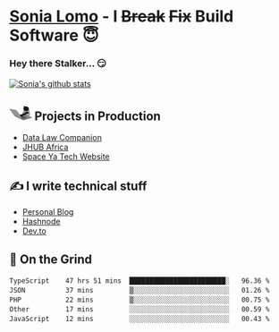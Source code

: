 # [Sonia Lomo](https://sonylomo.github.io/) - I ~~Break~~ ~~Fix~~ Build Software 😇
### Hey there Stalker... 😏 

<a href="https://github.com/sonylomo/github-readme-stats">
  <img align="center" src="https://media.giphy.com/media/lU05nFSW6Y2A/giphy.gif" alt="Sonia's github stats" />
</a>

## <img src="assets/devcat.gif" width="40"> Projects in Production
- [Data Law Companion](https://datalawcompanion.org/)
- [JHUB Africa](https://jhubafrica.com/)
- [Space Ya Tech Website](https://www.spaceyatech.com/)

## ✍️ I write technical stuff
- [Personal Blog](https://sonylomo-github-io.vercel.app/blog)
- [Hashnode](https://sonylomo.hashnode.dev/)
- [Dev.to](https://dev.to/sonylomo)

## 🤡 On the Grind
<!--START_SECTION:waka-->

```txt
TypeScript    47 hrs 51 mins  ████████████████████████░   96.36 %
JSON          37 mins         ▒░░░░░░░░░░░░░░░░░░░░░░░░   01.26 %
PHP           22 mins         ▒░░░░░░░░░░░░░░░░░░░░░░░░   00.75 %
Other         17 mins         ░░░░░░░░░░░░░░░░░░░░░░░░░   00.59 %
JavaScript    12 mins         ░░░░░░░░░░░░░░░░░░░░░░░░░   00.43 %
```

<!--END_SECTION:waka-->
